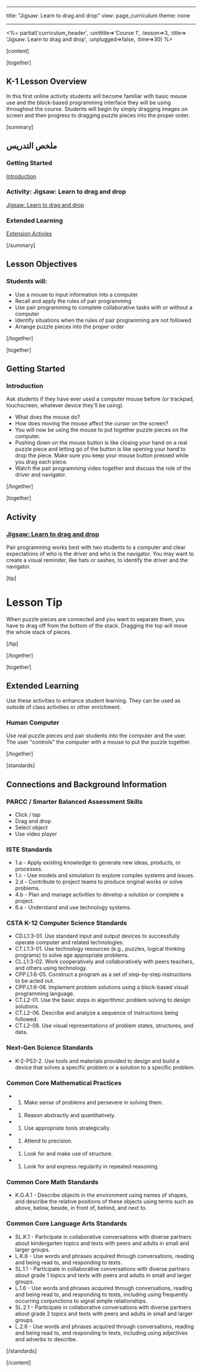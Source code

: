 * * *

title: "Jigsaw: Learn to drag and drop" view: page_curriculum theme: none

* * *

<%= partial('curriculum_header', :unittitle=>'Course 1', :lesson=>3, :title=> 'Jigsaw: Learn to drag and drop', :unplugged=>false, :time=>30) %>

[content]

[together]

## K-1 Lesson Overview

In this first online activity students will become familiar with basic mouse use and the block-based programming interface they will be using throughout the course. Students will begin by simply dragging images on screen and then progress to dragging puzzle pieces into the proper order.

[summary]

## ملخص التدريس

### **Getting Started**

[Introduction](#GetStarted)   


### **Activity: Jigsaw: Learn to drag and drop**

[Jigsaw: Learn to drag and drop](#Activity)

### **Extended Learning**

[Extension Activies](#Extended)

[/summary]

## Lesson Objectives

### Students will:

  * Use a mouse to input information into a computer
  * Recall and apply the rules of pair programming
  * Use pair programming to complete collaborative tasks with or without a computer
  * Identify situations when the rules of pair programming are not followed
  * Arrange puzzle pieces into the proper order

[/together]

[together]

## Getting Started

### <a name="GetStarted"></a>Introduction

Ask students if they have ever used a computer mouse before (or trackpad, touchscreen, whatever device they'll be using).

  * What does the mouse do?
  * How does moving the mouse affect the cursor on the screen?
  * You will now be using the mouse to put together puzzle pieces on the computer.
  * Pushing down on the mouse button is like closing your hand on a real puzzle piece and letting go of the button is like opening your hand to drop the piece. Make sure you keep your mouse button pressed while you drag each piece.
  * Watch the pair programming video together and discuss the role of the driver and navigator.

[/together]

[together]

## Activity

### <a name="Activity"></a>[Jigsaw: Learn to drag and drop](http://learn.letron.vip/s/course1/stage/3/puzzle/1)

Pair programming works best with two students to a computer and clear expectations of who is the driver and who is the navigator. You may want to create a visual reminder, like hats or sashes, to identify the driver and the navigator.

[tip]

# Lesson Tip

When puzzle pieces are connected and you want to separate them, you have to drag off from the bottom of the stack. Dragging the top will move the whole stack of pieces.

[/tip]

[/together]

<!--(this is left in here as an example of how to include an image in Markdown)
![](binaryphoto.png) -->

[together]

## Extended Learning

<a name="Extended"></a>Use these activities to enhance student learning. They can be used as outside of class activities or other enrichment.

### Human Computer

Use real puzzle pieces and pair students into the computer and the user. The user "controls" the computer with a mouse to put the puzzle together.

[/together]

[standards]

## Connections and Background Information

### PARCC / Smarter Balanced Assessment Skills

  * Click / tap
  * Drag and drop
  * Select object
  * Use video player

### ISTE Standards

  * 1.a - Apply existing knowledge to generate new ideas, products, or processes.
  * 1.c - Use models and simulation to explore complex systems and issues.
  * 2.d - Contribute to project teams to produce original works or solve problems.
  * 4.b - Plan and manage activities to develop a solution or complete a project.
  * 6.a - Understand and use technology systems.

### CSTA K-12 Computer Science Standards

  * CD.L1:3-01. Use standard input and output devices to successfully operate computer and related technologies.
  * CT.L1:3-01. Use technology resources (e.g., puzzles, logical thinking programs) to solve age appropriate problems.
  * CL.L1:3-02. Work cooperatively and collaboratively with peers teachers, and others using technology.
  * CPP.L1:6-05. Construct a program as a set of step-by-step instructions to be acted out.
  * CPP.L1:6-06. Implement problem solutions using a block-based visual programming language.
  * CT.L2-01. Use the basic steps in algorithmic problem solving to design solutions.
  * CT.L2-06. Describe and analyze a sequence of instructions being followed.
  * CT.L2-08. Use visual representations of problem states, structures, and data.

### Next-Gen Science Standards

  * K-2-PS3-2. Use tools and materials provided to design and build a device that solves a specific problem or a solution to a specific problem. 

### Common Core Mathematical Practices

  *   1. Make sense of problems and persevere in solving them.
  *   1. Reason abstractly and quantitatively.
  *   1. Use appropriate tools strategically.
  *   1. Attend to precision.
  *   1. Look for and make use of structure.
  *   1. Look for and express regularity in repeated reasoning.

### Common Core Math Standards

  * K.G.A.1 - Describe objects in the environment using names of shapes, and describe the relative positions of these objects using terms such as above, below, beside, in front of, behind, and next to.

### Common Core Language Arts Standards

  * SL.K.1 - Participate in collaborative conversations with diverse partners about kindergarten topics and texts with peers and adults in small and larger groups.
  * L.K.6 - Use words and phrases acquired through conversations, reading and being read to, and responding to texts.
  * SL.1.1 - Participate in collaborative conversations with diverse partners about grade 1 topics and texts with peers and adults in small and larger groups.
  * L.1.6 - Use words and phrases acquired through conversations, reading and being read to, and responding to texts, including using frequently occurring conjunctions to signal simple relationships.
  * SL.2.1 - Participate in collaborative conversations with diverse partners about grade 2 topics and texts with peers and adults in small and larger groups.
  * L.2.6 - Use words and phrases acquired through conversations, reading and being read to, and responding to texts, including using adjectives and adverbs to describe.

[/standards]

[/content]

<link rel="stylesheet" type="text/css" href="../docs/morestyle.css" />